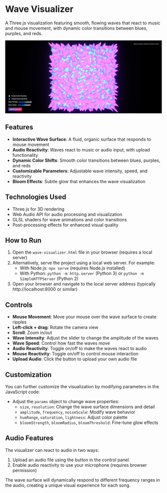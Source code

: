 # Wave Visualizer

A Three.js visualization featuring smooth, flowing waves that react to music and mouse movement, with dynamic color transitions between blues, purples, and reds.

![Wave Visualizer](preview.png)

## Features

- **Interactive Wave Surface**: A fluid, organic surface that responds to mouse movement
- **Audio Reactivity**: Waves react to music or audio input, with upload functionality
- **Dynamic Color Shifts**: Smooth color transitions between blues, purples, and reds
- **Customizable Parameters**: Adjustable wave intensity, speed, and reactivity
- **Bloom Effects**: Subtle glow that enhances the wave visualization

## Technologies Used

- Three.js for 3D rendering
- Web Audio API for audio processing and visualization
- GLSL shaders for wave animations and color transitions
- Post-processing effects for enhanced visual quality

## How to Run

1. Open the `wave-visualizer.html` file in your browser (requires a local server)
2. Alternatively, serve the project using a local web server. For example:
   - With Node.js: `npx serve` (requires Node.js installed)
   - With Python: `python -m http.server` (Python 3) or `python -m SimpleHTTPServer` (Python 2)
3. Open your browser and navigate to the local server address (typically http://localhost:8000 or similar)

## Controls

- **Mouse Movement**: Move your mouse over the wave surface to create ripples
- **Left-click + drag**: Rotate the camera view
- **Scroll**: Zoom in/out
- **Wave Intensity**: Adjust the slider to change the amplitude of the waves
- **Wave Speed**: Control how fast the waves move
- **Audio Reactivity**: Toggle on/off to make the waves react to audio
- **Mouse Reactivity**: Toggle on/off to control mouse interaction
- **Upload Audio**: Click the button to upload your own audio file

## Customization

You can further customize the visualization by modifying parameters in the JavaScript code:

- Adjust the `params` object to change wave properties:
  - `size`, `resolution`: Change the wave surface dimensions and detail
  - `amplitude`, `frequency`, `noiseScale`: Modify wave behavior
  - `hueRange`, `saturation`, `lightness`: Adjust color palette
  - `bloomStrength`, `bloomRadius`, `bloomThreshold`: Fine-tune glow effects

## Audio Features

The visualizer can react to audio in two ways:
1. Upload an audio file using the button in the control panel
2. Enable audio reactivity to use your microphone (requires browser permission)

The wave surface will dynamically respond to different frequency ranges in the audio, creating a unique visual experience for each song. 